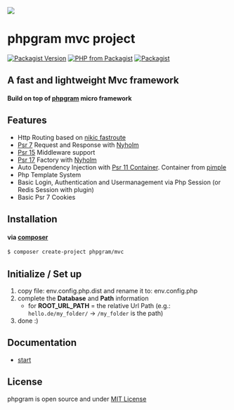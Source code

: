 [![](https://gitlab.com/grammm/php-gram/phpgram/raw/master/docs/img/Feather_writing.svg.png)](https://gitlab.com/grammm/php-gram/phpgram-mvc-project)

# phpgram mvc project

[![Packagist Version](https://img.shields.io/packagist/v/phpgram/mvc)](https://packagist.org/packages/phpgram/mvc)
[![PHP from Packagist](https://img.shields.io/packagist/php-v/phpgram/mvc)](https://gitlab.com/grammm/php-gram/phpgram-mvc-project/blob/master/composer.json)
[![Packagist](https://img.shields.io/packagist/l/phpgram/mvc)](https://gitlab.com/grammm/php-gram/phpgram-mvc-project/blob/master/LICENSE)


## A fast and lightweight Mvc framework 

#### Build on top of [phpgram](https://gitlab.com/grammm/php-gram/phpgram) micro framework

## Features
- Http Routing based on [nikic fastroute](https://github.com/nikic/FastRoute)
- [Psr 7](https://www.php-fig.org/psr/psr-7/) Request and Response with [Nyholm](https://github.com/Nyholm/psr7)
- [Psr 15](https://www.php-fig.org/psr/psr-15/) Middleware support
- [Psr 17](https://www.php-fig.org/psr/psr-17/) Factory with [Nyholm](https://github.com/Nyholm/psr7)
- Auto Dependency Injection with [Psr 11 Container](https://www.php-fig.org/psr/psr-11/). Container from [pimple](https://github.com/silexphp/Pimple)
- Php Template System
- Basic Login, Authentication and Usermanagement via Php Session (or Redis Session with plugin)
- Basic Psr 7 Cookies

## Installation

#### via [composer](https://getcomposer.org/)

`````bash
$ composer create-project phpgram/mvc
`````

## Initialize / Set up

1. copy file: env.config.php.dist and rename it to: env.config.php
2. complete the **Database** and **Path** information
	- for **ROOT_URL_PATH** = the relative Url Path (e.g.: `hello.de/my_folder/` -> `/my_folder` is the path)
3. done :) 

## Documentation
- [start](https://gitlab.com/grammm/php-gram/phpgram-mvc-project/tree/master/.docs/index.md)

## License

phpgram is open source and under [MIT License](https://gitlab.com/grammm/php-gram/phpgram-mvc-project/blob/master/LICENSE)

